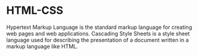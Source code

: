 # HTML-CSS
Hypertext Markup Language is the standard markup language for creating web pages and web applications.
Cascading Style Sheets is a style sheet language used for describing the presentation of a document written in a markup language like HTML. 
